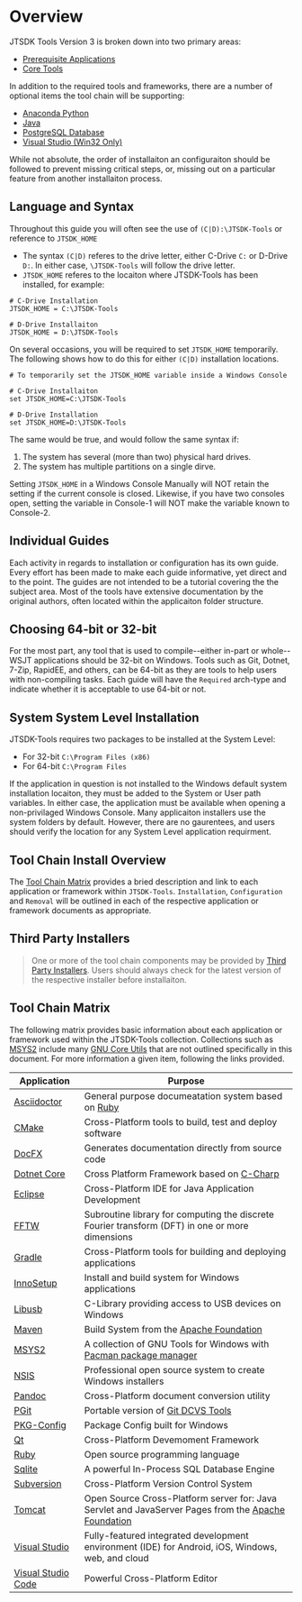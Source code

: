 # Overview

JTSDK Tools Version 3 is broken down into two primary areas:
* [Prerequisite Applications](tool-chain-installation.md#prerequisite-applications)
* [Core Tools](tool-chain-installation.md#core-tools-installation)

In addition to the required tools and frameworks, there are a number of optional
items the tool chain will be supporting:

* [Anaconda Python](#anaconda-python)
* [Java](#Java)
* [PostgreSQL Database](#postgresql)
* [Visual Studio (Win32 Only)](#vistual-studio)

While not absolute, the order of installaiton an configuraiton should be
followed to prevent missing critical steps, or, missing out on a particular
feature from another installaiton process.

## Language and Syntax
Throughout this guide you will often see the use of `(C|D):\JTSDK-Tools` or
reference to `JTSDK_HOME`

* The syntax `(C|D)` referes to the drive letter, either C-Drive `C:` or
D-Drive `D:`. In either case, `\JTSDK-Tools` will follow the drive letter.
* `JTSDK_HOME` referes to the locaiton where JTSDK-Tools has been installed,
for example:
```
# C-Drive Installation
JTSDK_HOME = C:\JTSDK-Tools

# D-Drive Installaiton
JTSDK_HOME = D:\JTSDK-Tools
```
On several occasions, you will be required to set `JTSDK_HOME` temporarily. The
following shows how to do this for either `(C|D)` installation locations. 
```
# To temporarily set the JTSDK_HOME variable inside a Windows Console

# C-Drive Installaiton
set JTSDK_HOME=C:\JTSDK-Tools

# D-Drive Installation
set JTSDK_HOME=D:\JTSDK-Tools
```

The same would be true, and would follow the same syntax if:
1. The system has several (more than two) physical hard drives.
2. The system has multiple partitions on a single dirve.

Setting `JTSDK_HOME` in a Windows Console Manually will NOT retain the setting
if the current console is closed. Likewise, if you have two consoles open,
setting the variable in Console-1 will NOT make the variable known to Console-2.

## Individual Guides
Each activity in regards to installation or configuration has its own guide.
Every effort has been made to make each guide informative, yet direct and to the
point. The guides are not intended to be a tutorial covering the the subject area.
Most of the tools have extensive documentation by the original authors, often
located within the applicaiton folder structure.

## Choosing 64-bit or 32-bit
For the most part, any tool that is used to compile--either in-part or whole--
WSJT applications should be 32-bit on Windows. Tools such as Git, Dotnet, 7-Zip,
RapidEE, and others, can be 64-bit as they are tools to help users with
non-compiling tasks. Each guide will have the `Required` arch-type and indicate
whether it is acceptable to use 64-bit or not.

## System System Level Installation
JTSDK-Tools requires two packages to be installed at the System Level:
* For 32-bit `C:\Program Files (x86)`
* For 64-bit `C:\Program Files`

If the application in question is not installed to the Windows default system
installation locaiton, they must be added to the System or User path variables.
In either case, the application must be available when opening a non-privilaged
Windows Console. Many applicaiton installers use the system folders by default.
However, there are no gaurentees, and users should verify the location for 
any System Level application requirment.

## Tool Chain Install Overview

The [Tool Chain Matrix](#tool-chain-matrix) provides a bried description and link to
each application or framework within `JTSDK-Tools`. `Installation`, `Configuration`
and `Removal` will be outlined in each of the respective application or framework
documents as appropriate.

## Third Party Installers
>One or more of the tool chain components may be provided by [Third Party
Installers](#third-party-installers). Users should always check for the latest
version of the respective installer before installaiton. 

## Tool Chain Matrix
The following matrix provides basic information about each application or
framework used within the JTSDK-Tools collection. Collections such as [MSYS2](http://www.msys2.org/)
include many [GNU Core Utils](https://www.gnu.org/software/coreutils/coreutils.html)
that are not outlined specifically in this document. For more information a given
item, following the links provided.

| Application | Purpose |
| --- | --- |
| [Asciidoctor](https://asciidoctor.org/docs/) | General purpose documeatation system based on [Ruby](https://www.ruby-lang.org/en/) | 
| [CMake](https://cmake.org/) | Cross-Platform tools to build, test and deploy software |
| [DocFX](https://dotnet.github.io/docfx/) | Generates documentation directly from source code |
| [Dotnet Core](https://docs.microsoft.com/en-us/dotnet/core/index) | Cross Platform Framework based on [C-Charp](https://docs.microsoft.com/en-us/dotnet/csharp/programming-guide/) |
| [Eclipse](https://www.eclipse.org/downloads/) | Cross-Platform IDE for Java Application Development |
| [FFTW](http://fftw.org/) | Subroutine library for computing the discrete Fourier transform (DFT) in one or more dimensions |
| [Gradle](https://gradle.org/) | Cross-Platform tools for building and deploying applications |
| [InnoSetup](http://www.jrsoftware.org/isinfo.php) | Install and build system for Windows applications |
| [Libusb](https://libusb.info/) | C-Library providing access to USB devices on Windows |
| [Maven](https://maven.apache.org/index.html) | Build System from the [Apache Foundation](https://www.apache.org/) |
| [MSYS2](http://www.msys2.org/) | A collection of GNU Tools for Windows with [Pacman package manager](https://wiki.archlinux.org/index.php/Pacman) |
| [NSIS](http://nsis.sourceforge.net/Main_Page) | Professional open source system to create Windows installers |
| [Pandoc](https://pandoc.org/index.html) | Cross-Platform document conversion utility |
| [PGit](https://git-scm.com/) | Portable version of [Git DCVS Tools](https://git-scm.com/) |
| [PKG-Config](https://sourceforge.net/projects/pkgconfiglite/) | Package Config built for Windows |
| [Qt](https://www.qt.io/) | Cross-Platform Devemoment Framework |
| [Ruby](https://www.ruby-lang.org/en/) | Open source programming language |
| [Sqlite](https://sqlite.org/about.html) | A powerful In-Process SQL Database Engine  |
| [Subversion](http://svnbook.red-bean.com/en/1.6/svn.intro.whatis.html) | Cross-Platform Version Control System |
| [Tomcat](https://tomcat.apache.org/) | Open Source Cross-Platform server for: Java Servlet and JavaServer Pages from the [Apache Foundation](https://www.apache.org/) |
| [Visual Studio](https://www.visualstudio.com/vs/) | Fully-featured integrated development environment (IDE) for Android, iOS, Windows, web, and cloud |
| [Visual Studio Code](https://code.visualstudio.com/docs/supporting/faq#_what-is-the-difference-between-vs-code-and-vs-community) |Powerful Cross-Platform Editor |


